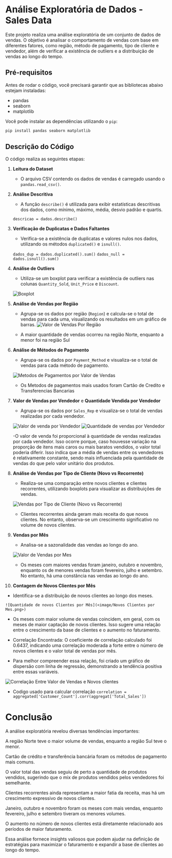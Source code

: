 # Análise Exploratória de Dados - Sales Data

Este projeto realiza uma análise exploratória de um conjunto de dados de vendas. O objetivo é analisar o comportamento de vendas com base em diferentes fatores, como região, método de pagamento, tipo de cliente e vendedor, além de verificar a existência de outliers e a distribuição de vendas ao longo do tempo.

## Pré-requisitos

Antes de rodar o código, você precisará garantir que as bibliotecas abaixo estejam instaladas:

- pandas
- seaborn
- matplotlib

Você pode instalar as dependências utilizando o `pip`:

```bash
pip install pandas seaborn matplotlib
```

## Descrição do Código

O código realiza as seguintes etapas:

1. **Leitura do Dataset**
   - O arquivo CSV contendo os dados de vendas é carregado usando o `pandas.read_csv()`.

2. **Análise Descritiva**
   - A função `describe()` é utilizada para exibir estatísticas descritivas dos dados, como mínimo, máximo, média, desvio padrão e quartis.

   `descricao = dados.describe()`

3. **Verificação de Duplicatas e Dados Faltantes**
   - Verifica-se a existência de duplicatas e valores nulos nos dados, utilizando os métodos `duplicated()` e `isnull()`.

   `dados_dup = dados.duplicated().sum()`
   `dados_null = dados.isnull().sum()`

4. **Análise de Outliers**
   - Utiliza-se um boxplot para verificar a existência de outliers nas colunas `Quantity_Sold`, `Unit_Price` e `Discount`.

   ![Boxplot](image/Boxplot.png)

5. **Análise de Vendas por Região**
   - Agrupa-se os dados por região (`Region`) e calcula-se o total de vendas para cada uma, visualizando os resultados em um gráfico de barras.
   ![Valor de Vendas Por Região](<image/Valor de Vendas por Regiao.png>)

   - A maior quantidade de vendas ocorreu na região Norte, enquanto a menor foi na região Sul

6. **Análise de Métodos de Pagamento**
   - Agrupa-se os dados por `Payment_Method` e visualiza-se o total de vendas para cada método de pagamento.

   ![Metodos de Pagamentos por Valor de Vendas](<image/Metodos de Pagamentos e Valores vendidos.png>)

   - Os Metodos de pagamentos mais usados foram Cartão de Credito e Transferencias Bancarias

7. **Valor de Vendas por Vendedor** e **Quantidade Vendida por Vendedor**
   - Agrupa-se os dados por `Sales_Rep` e visualiza-se o total de vendas realizadas por cada vendedor.

    ![Valor de venda por Vendedor](<image/Valor de venda Por vendendor.png>)
    ![Quantidade de vendas por Vendedor](<image/quantidade de vendas por vendendor.png>)

    -O valor de venda foi proporcional à quantidade de vendas realizadas por cada vendedor. Isso ocorre porque, caso houvesse variação na proporção de itens mais caros ou mais baratos vendidos, o valor total poderia diferir. Isso indica que a média de vendas entre os vendedores é relativamente constante, sendo mais influenciada pela quantidade de vendas do que pelo valor unitário dos produtos.

8. **Análise de Vendas por Tipo de Cliente (Novo vs Recorrente)**
   - Realiza-se uma comparação entre novos clientes e clientes recorrentes, utilizando boxplots para visualizar as distribuições de vendas.

   ![ Vendas por Tipo de Cliente (Novo vs Recorrente)](<image/Valor de vendas Cliente novos X Clientes Recorrentes.png>)

   - Clientes recorrentes ainda geram mais receita do que novos clientes. No entanto, observa-se um crescimento significativo no volume de novos clientes.

9. **Vendas por Mês**
   - Analisa-se a sazonalidade das vendas ao longo do ano.

   ![Valor de Vendas por Mes](<image/Valor de Vendas por Mes.png>)
   
   - Os meses com maiores vendas foram janeiro, outubro e novembro, enquanto os de menores vendas foram fevereiro, julho e setembro. No entanto, há uma constância nas vendas ao longo do ano.

10. **Contagem de Novos Clientes por Mês**
   - Identifica-se a distribuição de novos clientes ao longo dos meses.

    ![Quantidade de novos Clientes por Mês](<image/Novos Clientes por Mes.png>)

   - Os meses com maior volume de vendas coincidem, em geral, com os meses de maior captação de novos clientes. Isso sugere uma relação entre o crescimento da base de clientes e o aumento no faturamento.

   - Correlação Encontrada: O coeficiente de correlação calculado foi 
    0.6437, indicando uma correlação moderada a forte entre o número de novos clientes e o valor total de vendas por mês.

   - Para melhor compreender essa relação, foi criado um gráfico de dispersão com linha de regressão, demonstrando a tendência positiva entre essas variáveis.

   ![Correlação Entre Valor de Vendas e Novos clientes](image/correlacao.png)

   
   - Codigo usado para calcular correlação 
   `correlation = aggregated['Customer_Count'].corr(aggregat['Total_Sales'])`




# Conclusão

A análise exploratória revelou diversas tendências importantes:

A região Norte teve o maior volume de vendas, enquanto a região Sul teve o menor.

Cartão de crédito e transferência bancária foram os métodos de pagamento mais comuns.

O valor total das vendas seguiu de perto a quantidade de produtos vendidos, sugerindo que o mix de produtos vendidos pelos vendedores foi semelhante.

Clientes recorrentes ainda representam a maior fatia da receita, mas há um crescimento expressivo de novos clientes.

Janeiro, outubro e novembro foram os meses com mais vendas, enquanto fevereiro, julho e setembro tiveram os menores volumes.

O aumento no número de novos clientes está diretamente relacionado aos períodos de maior faturamento.

Essa análise fornece insights valiosos que podem ajudar na definição de estratégias para maximizar o faturamento e expandir a base de clientes ao longo do tempo.

